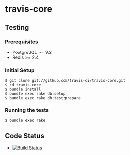 # travis-core

## Testing
### Prerequisites
* PostgreSQL  >= 9.2
* Redis       >= 2.4

### Initial Setup
```
$ git clone git://github.com/travis-ci/travis-core.git
$ cd travis-core
$ bundle install
$ bundle exec rake db:setup
$ bundle exec rake db:test:prepare

```

### Running the tests
```
$ bundle exec rake
```

## Code Status

  * [![Build Status](https://api.travis-ci.org/travis-ci/travis-core.png)](https://travis-ci.org/travis-ci/travis-core)
